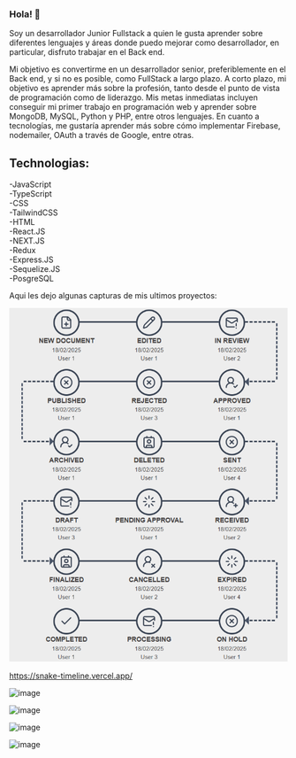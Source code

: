 ### Hola! 👋

Soy un desarrollador Junior Fullstack a quien le gusta aprender sobre diferentes lenguajes y áreas donde puedo mejorar como desarrollador, en particular, disfruto trabajar en el Back end.

Mi objetivo es convertirme en un desarrollador senior, preferiblemente en el Back end, y si no es posible, como FullStack a largo plazo. A corto plazo, mi objetivo es aprender más sobre la profesión, tanto desde el punto de vista de programación como de liderazgo. Mis metas inmediatas incluyen conseguir mi primer trabajo en programación web y aprender sobre MongoDB, MySQL, Python y PHP, entre otros lenguajes. En cuanto a tecnologías, me gustaría aprender más sobre cómo implementar Firebase, nodemailer, OAuth a través de Google, entre otras.

## Technologias:
-JavaScript<br>
-TypeScript<br>
-CSS<br>
-TailwindCSS<br>
-HTML<br>
-React.JS<br>
-NEXT.JS<br>
-Redux<br>
-Express.JS<br>
-Sequelize.JS<br>
-PosgreSQL<br>



Aqui les dejo algunas capturas de mis ultimos proyectos:

![Snake Timeline Component](https://github.com/garridomartin/snake-timeline/blob/main/public/snake-img.png?raw=true)

https://snake-timeline.vercel.app/

![image](https://github.com/garridomartin/garridomartin/assets/117180420/4478445a-49a0-4b2a-9879-fabf3cbb8108)

![image](https://github.com/garridomartin/garridomartin/assets/117180420/08823261-f89f-4268-9de1-b09b98d5773d)

![image](https://github.com/garridomartin/garridomartin/assets/117180420/de03339b-5fea-41b7-813e-1847795fd1c8)

![image](https://github.com/garridomartin/garridomartin/assets/117180420/04d4bb5e-7e08-40e1-b08d-ca47e6fb09b6)



